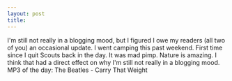 ```yaml
---
layout: post
title: 
---
```


I'm still not really in a blogging mood, but I figured I owe my readers (all two of you) an occasional update. I went camping this past weekend. First time since I quit Scouts back in the day. It was mad pimp. Nature is amazing. I think that had a direct effect on why I'm still not really in a blogging mood.<br>
MP3 of the day: The Beatles - Carry That Weight
